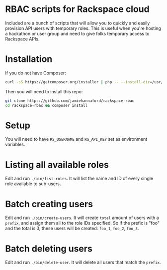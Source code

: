 # RBAC scripts for Rackspace cloud

Included are a bunch of scripts that will allow you to quickly and easily provision API users with temporary roles. 
This is useful when you're hosting a hackathon or user group and need to give folks temporary access to Rackspace 
APIs.

# Installation

If you do not have Composer:

```bash
curl -sS https://getcomposer.org/installer | php -- --install-dir=/usr/local/bin
```

Then you will need to install this repo:

```bash
git clone https://github.com/jamiehannaford/rackspace-rbac 
cd rackspace-rbac && composer install
```

# Setup

You will need to have `RS_USERNAME` and `RS_API_KEY` set as environment variables.

# Listing all available roles

Edit and run `./bin/list-roles`. It will list the name and ID of every single role available to sub-users.

# Batch creating users

Edit and run `./bin/create-users`. It will create `total` amount of users with a `prefix`, and assign them all to 
 the role IDs specified. So if the prefix is "foo" and the total is 3, these users will be created: `foo_1`, `foo_2`, 
 `foo_3`.

# Batch deleting users

Edit and run `./bin/delete-user`. It will delete all users that match the `prefix`.
